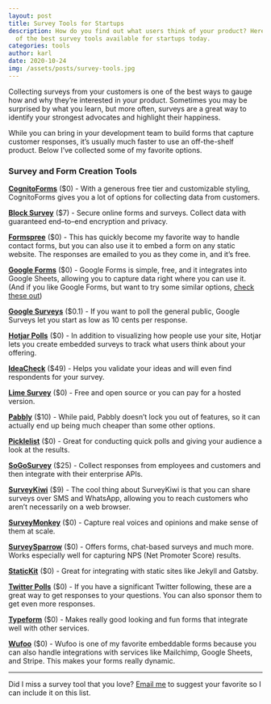 ```yaml
---
layout: post
title: Survey Tools for Startups
description: How do you find out what users think of your product? Here are some
  of the best survey tools available for startups today.
categories: tools
author: karl
date: 2020-10-24
img: /assets/posts/survey-tools.jpg
---
```


Collecting surveys from your customers is one of the best ways to gauge how and why they’re interested in your product. Sometimes you may be surprised by what you learn, but more often, surveys are a great way to identify your strongest advocates and highlight their happiness.

While you can bring in your development team to build forms that capture customer responses, it’s usually much faster to use an off-the-shelf product. Below I’ve collected some of my favorite options.

<!-- signup -->

### Survey and Form Creation Tools

**[CognitoForms](https://www.cognitoforms.com/)** ($0) - With a generous free tier and customizable styling, CognitoForms gives you a lot of options for collecting data from customers.

**[Block Survey](https://blocksurvey.io/)** ($7) - Secure online forms and surveys. Collect data with guaranteed end–to–end encryption and privacy.

**[Formspree](https://formspree.io/)** ($0) - This has quickly become my favorite way to handle contact forms, but you can also use it to embed a form on any static website. The responses are emailed to you as they come in, and it’s free.

**[Google Forms](https://www.google.com/forms/about/)** ($0) - Google Forms is simple, free, and it integrates into Google Sheets, allowing you to capture data right where you can use it. (And if you like Google Forms, but want to try some similar options, [check these out](https://www.karllhughes.com/posts/google-forms-alternatives))

**[Google Surveys](https://www.google.com/analytics/surveys/)** ($0.1) - If you want to poll the general public, Google Surveys let you start as low as 10 cents per response.

**[Hotjar Polls](https://www.hotjar.com/tour/#polls)** ($0) - In addition to visualizing how people use your site, Hotjar lets you create embedded surveys to track what users think about your offering.

**[IdeaCheck](http://www.ideacheck.io/)** ($49) - Helps you validate your ideas and will even find respondents for your survey.

**[Lime Survey](https://www.limesurvey.org/)** ($0) - Free and open source or you can pay for a hosted version.

**[Pabbly](https://www.pabbly.com/form-builder/)** ($10) - While paid, Pabbly doesn’t lock you out of features, so it can actually end up being much cheaper than some other options.

**[Picklelist](http://pickle.monkeytest.it/)** ($0) - Great for conducting quick polls and giving your audience a look at the results.

**[SoGoSurvey](https://www.sogosurvey.com/)** ($25) - Collect responses from employees and customers and then integrate with their enterprise APIs.

**[SurveyKiwi](https://surveykiwi.com/)** ($9) - The cool thing about SurveyKiwi is that you can share surveys over SMS and WhatsApp, allowing you to reach customers who aren’t necessarily on a web browser.

**[SurveyMonkey](https://www.surveymonkey.com/)** ($0) - Capture real voices and opinions and make sense of them at scale.

**[SurveySparrow](https://surveysparrow.com/)** ($0) - Offers forms, chat-based surveys and much more. Works especially well for capturing NPS (Net Promoter Score) results.

**[StaticKit](https://statickit.com/)** ($0) - Great for integrating with static sites like Jekyll and Gatsby.

**[Twitter Polls](https://blog.twitter.com/official/en_us/a/2015/introducing-twitter-polls.html)** ($0) - If you have a significant Twitter following, these are a great way to get responses to your questions. You can also sponsor them to get even more responses.

**[Typeform](https://www.typeform.com/)** ($0) - Makes really good looking and fun forms that integrate well with other services.

**[Wufoo](https://www.wufoo.com/gallery/templates/surveys/)** ($0) - Wufoo is one of my favorite embeddable forms because you can also handle integrations with services like Mailchimp, Google Sheets, and Stripe. This makes your forms really dynamic.

---

Did I miss a survey tool that you love? [Email me](mailto:karl@draft.dev) to suggest your favorite so I can include it on this list.
